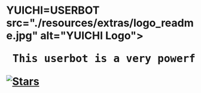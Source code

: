 <html>
<h1>YUICHI=USERBOT</h>
src="./resources/extras/logo_readme.jpg" alt="YUICHI Logo">

<pre> This userbot is a very powerful and the super userbot.</pre>

[![Stars](https://img.shields.io/github/forks/procoder0/yuichi?style=flat-squre&color=red)](https://github.com/procoder0/yuichi/forks)
